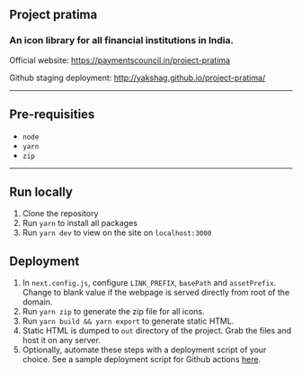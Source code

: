 ## Project pratima

### An icon library for all financial institutions in India.
Official website: https://paymentscouncil.in/project-pratima

Github staging deployment: http://yakshag.github.io/project-pratima/

---

## Pre-requisities

- `node`
- `yarn`
- `zip`

---

## Run locally

1. Clone the repository
2. Run `yarn` to install all packages
3. Run `yarn dev` to view on the site on `localhost:3000`

## Deployment
1. In `next.config.js`, configure `LINK_PREFIX`, `basePath` and `assetPrefix`. Change to blank value if the webpage is served directly from root of the domain.
2. Run `yarn zip` to generate the zip file for all icons.
3. Run `yarn build && yarn export` to generate static HTML.
4. Static HTML is dumped to `out` directory of the project. Grab the files and host it on any server.
5. Optionally, automate these steps with a deployment script of your choice. See a sample deployment script for Github actions [here](.github/workflows/gh-pages.deploy.yml).




